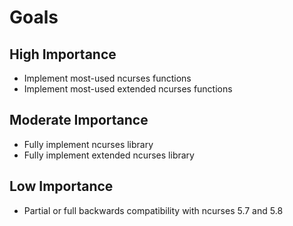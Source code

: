 # Goals #

## High Importance ##
  * Implement most-used ncurses functions
  * Implement most-used extended ncurses functions

## Moderate Importance ##
  * Fully implement ncurses library
  * Fully implement extended ncurses library

## Low Importance ##
  * Partial or full backwards compatibility with ncurses 5.7 and 5.8